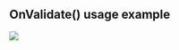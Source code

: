 ## OnValidate() usage example

![](https://raw.githubusercontent.com/pecheny/ExtendingUnityEditor/master/Assets/03-OnValidate/Preview/preview.png)
